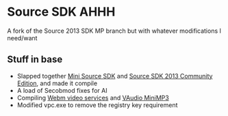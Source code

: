 # Source SDK AHHH
A fork of the Source 2013 SDK MP branch but with whatever modifications I need/want

## Stuff in base
- Slapped together [Mini Source SDK](https://github.com/Joshua-Ashton/mini-source-sdk) and [Source SDK 2013 Community Edition](https://github.com/Nbc66/source-sdk-2013-ce), and made it compile
- A load of Secobmod fixes for AI
- Compiling [Webm video services](https://github.com/nooodles-ahh/video_services) and [VAudio MiniMP3](https://github.com/Joshua-Ashton/VAudio-MiniMP3)
- Modified vpc.exe to remove the registry key requirement